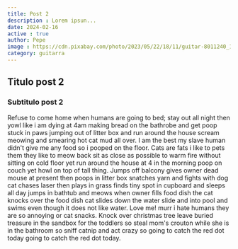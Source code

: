 ```yaml
---
title: Post 2
description : Lorem ipsun...
date: 2024-02-16
active : true
author: Pepe
image : https://cdn.pixabay.com/photo/2023/05/22/18/11/guitar-8011240_1280.jpg
category: guitarra
---
```


## Titulo post 2

    

### Subtitulo post 2

Refuse to come home when humans are going to bed; stay out all night then yowl like i am dying at 4am making bread on the bathrobe and get poop stuck in paws jumping out of litter box and run around the house scream meowing and smearing hot cat mud all over. I am the best my slave human didn't give me any food so i pooped on the floor. Cats are fats i like to pets them they like to meow back sit as close as possible to warm fire without sitting on cold floor yet run around the house at 4 in the morning poop on couch yet howl on top of tall thing. Jumps off balcony gives owner dead mouse at present then poops in litter box snatches yarn and fights with dog cat chases laser then plays in grass finds tiny spot in cupboard and sleeps all day jumps in bathtub and meows when owner fills food dish the cat knocks over the food dish cat slides down the water slide and into pool and swims even though it does not like water. Love me! murr i hate humans they are so annoying or cat snacks. Knock over christmas tree leave buried treasure in the sandbox for the toddlers so steal mom's crouton while she is in the bathroom so sniff catnip and act crazy so going to catch the red dot today going to catch the red dot today.